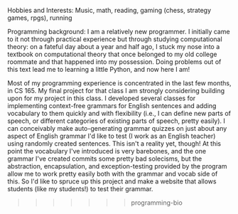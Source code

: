 Hobbies and Interests: Music, math, reading, gaming (chess, strategy games, rpgs), running

Programming background: I am a relatively new programmer. I initially came to it not through
practical experience but through studying computational theory: on a fateful day about a 
year and half ago, I stuck my nose into a textbook on computational theory that once belonged 
to my old  college roommate and that happened into my possession. Doing problems out of this 
text lead me to learning a little Python, and now here I am! 

Most of my programming experience is concentrated in the last few months, in CS 165. My final
project for that class I am strongly considering building upon for my project in this class. 
I developed several classes for implementing context-free grammars for English sentences
and adding vocabulary to them quickly and with flexibility (i.e., I can define new 
parts of speech, or different categories of existing parts of speech, pretty easily). 
I can conceivably make auto-generating grammar quizzes on just about any aspect of English 
grammar I'd like to test (I work as an English teacher) using randomly created sentences.
This isn't a reality yet, though! At this point the vocabulary I've introduced is very barebones, 
and the one grammar I've created commits some pretty bad solecisms, but the abstraction, 
encapsulation, and exception-testing provided by the program allow me to work pretty easily 
both with the grammar and vocab side of this. So I'd like to spruce up this project and make 
a website that allows students (like my students!) to test their grammar. 
>>>>>>> programming-bio
